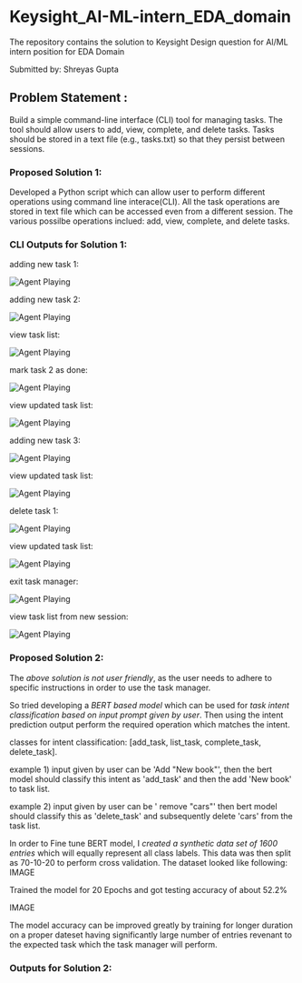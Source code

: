 # Keysight_AI-ML-intern_EDA_domain
The repository contains the solution to Keysight Design question for AI/ML intern position for EDA Domain

Submitted by: Shreyas Gupta

## Problem Statement : 
Build a simple command-line interface (CLI) tool for managing tasks. The tool should allow users to add, view, complete, and delete tasks. Tasks should be stored in a text file (e.g., tasks.txt) so that they persist between sessions.


### Proposed Solution 1:
Developed a Python script which can allow user to perform different operations using command line interace(CLI). All the task operations are stored in text file which can be accessed even from a different session. The various possilbe operations inclued: add, view, complete, and delete tasks.

### CLI Outputs for Solution 1:

adding new task 1:

![Agent Playing](assets/add_task_1.png)


adding new task 2:

![Agent Playing](assets/add_task_2.png)


view task list:

![Agent Playing](assets/view_task.png)


mark task 2 as done:

![Agent Playing](assets/mark_done_2.png)


view updated task list:

![Agent Playing](assets/view_updated_task.png)


adding new task 3:

![Agent Playing](assets/add_task_3.png)


view updated task list:

![Agent Playing](assets/view_updated_task_1.png)


delete task 1:

![Agent Playing](assets/del_task_1.png)


view updated task list:

![Agent Playing](assets/view_updated_task_2.png)


exit task manager:

![Agent Playing](assets/exit_task.png)


view task list from new session:

![Agent Playing](assets/view_task_after_exit.png)


### Proposed Solution 2:
The *above solution is not user friendly*, as the user needs to adhere to specific instructions in order to use the task manager.

So tried developing a *BERT based model* which can be used for *task intent classification based on input prompt given by user*. Then using the intent prediction output perform the required operation which matches the intent.

classes for intent classification: [add_task, list_task, complete_task, delete_task].

example 1) input given by user can be 'Add "New book"', then the bert model should classify this intent as 'add_task' and then the add 'New book' to task list.

example 2) input given by user can be ' remove "cars"' then bert model should classify this as 'delete_task' and subsequently delete 'cars' from the task list.

In order to Fine tune BERT model, I *created a synthetic data set of 1600 entries* which will equally represent all class labels. This data was then split as 70-10-20 to perform cross validation.
The dataset looked like following:
IMAGE

Trained the model for 20 Epochs and got testing accuracy of about 52.2%

IMAGE 

The model accuracy can be improved greatly by training for longer duration on a  proper dateset having significantly large number of entries revenant to the expected task which the task manager will perform. 

### Outputs for Solution 2:
